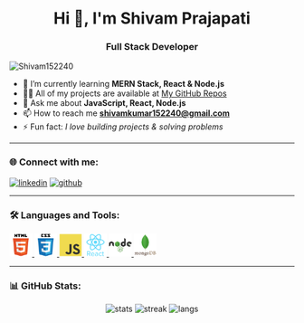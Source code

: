 <h1 align="center">Hi 👋, I'm Shivam Prajapati</h1>
<h3 align="center"> Full Stack Developer </h3>

<p align="left"> <img src="https://komarev.com/ghpvc/?username=Shivam152240&label=Profile%20views&color=0e75b6&style=flat" alt="Shivam152240" /> </p>

- 🌱 I’m currently learning **MERN Stack, React & Node.js**  
- 👨‍💻 All of my projects are available at [My GitHub Repos](https://github.com/Shivam152240?tab=repositories)  
- 💬 Ask me about **JavaScript, React, Node.js**  
- 📫 How to reach me **shivamkumar152240@gmail.com**  
- ⚡ Fun fact: *I love building projects & solving problems*  

---

### 🌐 Connect with me:
<p align="left">
<a href="https://linkedin.com/in/your-linkedin" target="blank"><img align="center" src="https://raw.githubusercontent.com/rahuldkjain/github-profile-readme-generator/master/src/images/icons/Social/linked-in-alt.svg" alt="linkedin" height="30" width="40" /></a>
<a href="https://github.com/Shivam152240" target="blank"><img align="center" src="https://raw.githubusercontent.com/rahuldkjain/github-profile-readme-generator/master/src/images/icons/Social/github.svg" alt="github" height="30" width="40" /></a>
</p>

---

### 🛠️ Languages and Tools:
<p align="left"> 
  <a href="https://www.w3schools.com/html/" target="_blank" rel="noreferrer"> <img src="https://raw.githubusercontent.com/devicons/devicon/master/icons/html5/html5-original-wordmark.svg" alt="html5" width="40" height="40"/> </a> 
  <a href="https://www.w3schools.com/css/" target="_blank" rel="noreferrer"> <img src="https://raw.githubusercontent.com/devicons/devicon/master/icons/css3/css3-original-wordmark.svg" alt="css3" width="40" height="40"/> </a> 
  <a href="https://developer.mozilla.org/en-US/docs/Web/JavaScript" target="_blank" rel="noreferrer"> <img src="https://raw.githubusercontent.com/devicons/devicon/master/icons/javascript/javascript-original.svg" alt="javascript" width="40" height="40"/> </a> 
  <a href="https://reactjs.org/" target="_blank" rel="noreferrer"> <img src="https://raw.githubusercontent.com/devicons/devicon/master/icons/react/react-original-wordmark.svg" alt="react" width="40" height="40"/> </a> 
  <a href="https://nodejs.org" target="_blank" rel="noreferrer"> <img src="https://raw.githubusercontent.com/devicons/devicon/master/icons/nodejs/nodejs-original-wordmark.svg" alt="nodejs" width="40" height="40"/> </a> 
  <a href="https://www.mongodb.com/" target="_blank" rel="noreferrer"> <img src="https://raw.githubusercontent.com/devicons/devicon/master/icons/mongodb/mongodb-original-wordmark.svg" alt="mongodb" width="40" height="40"/> </a> 
</p>

---

### 📊 GitHub Stats:
<p align="center">
  <img src="https://github-readme-stats.vercel.app/api?username=Shivam152240&show_icons=true&theme=radical" alt="stats" />  
  <img src="https://github-readme-streak-stats.herokuapp.com/?user=Shivam152240&theme=radical" alt="streak" />  
  <img src="https://github-readme-stats.vercel.app/api/top-langs/?username=Shivam152240&layout=compact&theme=radical" alt="langs" />  
</p>

